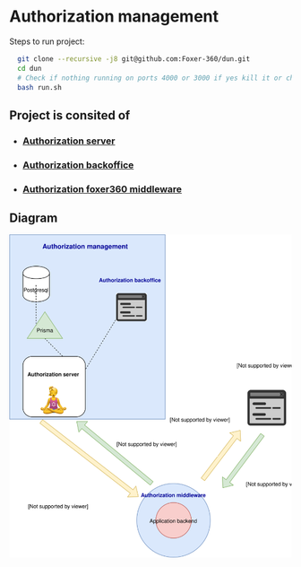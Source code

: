 # Authorization management
Steps to run project:

```bash
  git clone --recursive -j8 git@github.com:Foxer-360/dun.git
  cd dun
  # Check if nothing running on ports 4000 or 3000 if yes kill it or change docker compose file in root.
  bash run.sh
```

## Project is consited of
- ###  [Authorization server](https://github.com/Foxer-360/dun-backend)
- ### [Authorization backoffice](https://github.com/Foxer-360/dun-frontend)
- ### [Authorization foxer360 middleware](https://github.com/Foxer-360/foxer360-authorization)
  
## Diagram

![Alt text](./files/diagram.svg)
